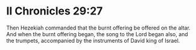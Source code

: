 # II Chronicles 29:27

Then Hezekiah commanded that the burnt offering be offered on the altar. And when the burnt offering began, the song to the Lord began also, and the trumpets, accompanied by the instruments of David king of Israel.
